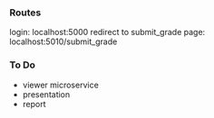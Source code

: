 ### Routes ###
login: localhost:5000
redirect to submit_grade page: localhost:5010/submit_grade

### To Do ###
* viewer microservice
* presentation
* report



